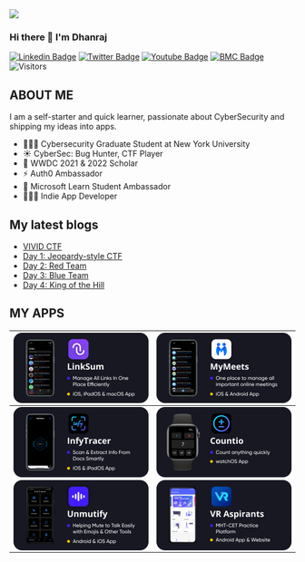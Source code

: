 <a href="https://www.youtube.com/codingpotter"><img align="center" src="https://raw.githubusercontent.com/dhanrajdc7/dhanrajdc7/main/images/back.png"/></a>

### Hi there 👋 I'm Dhanraj

[![Linkedin Badge](https://img.shields.io/badge/-heydc7-blue?style=plastic-square&logo=Linkedin&logoColor=white&link=https://www.linkedin.com/in/heydc7/)](https://www.linkedin.com/in/heydc7/)
[![Twitter Badge](https://img.shields.io/badge/-heydc7-blue?style=plastic-square&logo=twitter&logoColor=white&link=https://www.twitter.com/heydc7)](https://www.twitter.com/heydc7)
[![Youtube Badge](https://img.shields.io/badge/-codingpotter-red?style=plastic-square&logo=youtube&logoColor=white&link=https://www.youtube.com/codingpotter)](https://www.youtube.com/codingpotter)
[![BMC Badge](https://img.shields.io/badge/-BuyMeCoffee-FFDD00?style=plastic-square&logo=buy-me-a-coffee&logoColor=black&link=https://www.buymeacoffee.com/codingpotter)](https://www.buymeacoffee.com/codingpotter)
![Visitors](https://api.visitorbadge.io/api/visitors?path=https%3A%2F%2Fgithub.com%2Fheydc7%2F&label=Visitors&countColor=%23263759&style=flat)


## ABOUT ME
I am a self-starter and quick learner, passionate about CyberSecurity and shipping my ideas into apps.

- 👨🏻‍🎓 Cybersecurity Graduate Student at New York University
- ☀️ CyberSec: Bug Hunter, CTF Player
- 🍎 WWDC 2021 & 2022 Scholar
- ⚡️ Auth0 Ambassador
- 🌟 Microsoft Learn Student Ambassador
- 👨🏻‍💻 Indie App Developer

## My latest blogs
<!-- BLOG-POST-LIST:START -->
- [VIVID CTF](https://dhanraj.netlify.app/writeups/vivid-ctf-finals-2024/intro/)
- [Day 1: Jeopardy-style CTF](https://dhanraj.netlify.app/writeups/vivid-ctf-finals-2024/day1/)
- [Day 2: Red Team](https://dhanraj.netlify.app/writeups/vivid-ctf-finals-2024/day2/)
- [Day 3: Blue Team](https://dhanraj.netlify.app/writeups/vivid-ctf-finals-2024/day3/)
- [Day 4: King of the Hill](https://dhanraj.netlify.app/writeups/vivid-ctf-finals-2024/day4/)
<!-- BLOG-POST-LIST:END -->

## MY APPS

<a href="https://apps.apple.com/in/app/linksum/id1500146123"><img align="center" src="https://raw.githubusercontent.com/heydc7/heydc7/main/images/card1.png"/></a> | <a href="https://apps.apple.com/in/app/mymeets/id1541013603"><img align="center" src="https://raw.githubusercontent.com/heydc7/heydc7/main/images/card2.png"/></a>
------ | -----
<a href="https://apps.apple.com/in/app/infytracer/id1523540289"><img align="center" src="https://raw.githubusercontent.com/heydc7/heydc7/main/images/card3.png"/></a>  | <a href="https://apps.apple.com/us/app/countio/id1510104828"><img align="center" src="https://raw.githubusercontent.com/heydc7/heydc7/main/images/card4.png"/></a>
<a href="https://heydc7.github.io/UnmutifyApp/"><img align="center" src="https://raw.githubusercontent.com/heydc7/heydc7/main/images/card5.png"/></a>  | <a href="https://play.google.com/store/apps/details?id=com.dhanrajchavan.vraspirants"><img align="center" src="https://raw.githubusercontent.com/heydc7/heydc7/main/images/card6.png"/></a>
